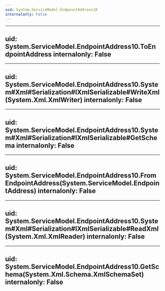 ```yaml
---
uid: System.ServiceModel.EndpointAddress10
internalonly: False
---
```


---
uid: System.ServiceModel.EndpointAddress10.ToEndpointAddress
internalonly: False
---

---
uid: System.ServiceModel.EndpointAddress10.System#Xml#Serialization#IXmlSerializable#WriteXml(System.Xml.XmlWriter)
internalonly: False
---

---
uid: System.ServiceModel.EndpointAddress10.System#Xml#Serialization#IXmlSerializable#GetSchema
internalonly: False
---

---
uid: System.ServiceModel.EndpointAddress10.FromEndpointAddress(System.ServiceModel.EndpointAddress)
internalonly: False
---

---
uid: System.ServiceModel.EndpointAddress10.System#Xml#Serialization#IXmlSerializable#ReadXml(System.Xml.XmlReader)
internalonly: False
---

---
uid: System.ServiceModel.EndpointAddress10.GetSchema(System.Xml.Schema.XmlSchemaSet)
internalonly: False
---
